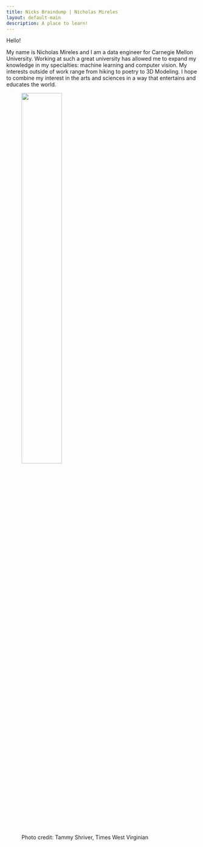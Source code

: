 ```yaml
---
title: Nicks Braindump | Nicholas Mireles
layout: default-main
description: A place to learn!
---
```


Hello!

My name is Nicholas Mireles and I am a data engineer for Carnegie Mellon University. Working at such a great university has allowed  me to expand my knowledge in my specialties: machine learning and computer vision. My interests outside of work range from hiking to poetry to 3D Modeling. I hope to combine my interest in the arts and  sciences in a way that entertains and educates the world.

 <figure class="text-center">
    <img src="{{ '/assets/img/roboticspicture.jpg' | absolute_url }}" class="mx-auto figure-img img-fluid rounded" style="width:50%">
    <figcaption class="caption text-center">Photo credit: Tammy Shriver, Times West Virginian</figcaption>
 </figure>
